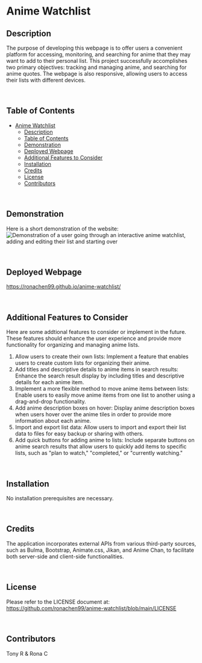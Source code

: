 # Anime Watchlist

## Description

The purpose of developing this webpage is to offer users a convenient platform for accessing, monitoring, and searching for anime that they may want to add to their personal list. This project successfully accomplishes two primary objectives: tracking and managing anime, and searching for anime quotes. The webpage is also responsive, allowing users to access their lists with different devices.

<br>

## Table of Contents
- [Anime Watchlist](#anime-watchlist)
  - [Description](#description)
  - [Table of Contents](#table-of-contents)
  - [Demonstration](#demonstration)
  - [Deployed Webpage](#deployed-webpage)
  - [Additional Features to Consider](#additional-features-to-consider)
  - [Installation](#installation)
  - [Credits](#credits)
  - [License](#license)
  - [Contributors](#contributors)

<br>

## Demonstration

Here is a short demonstration of the website: \
![Demonstration of a user going through an interactive anime watchlist, adding and editing their list and starting over](./assets/images/Anime%20Watchlist.gif)

<br>

## Deployed Webpage

https://ronachen99.github.io/anime-watchlist/

<br>

## Additional Features to Consider

Here are some addtional features to consider or implement in the future. These features should enhance the user experience and provide more functionality for organizing and managing anime lists.

1. Allow users to create their own lists: Implement a feature that enables users to create custom lists for organizing their anime.
2. Add titles and descriptive details to anime items in search results: Enhance the search result display by including titles and descriptive details for each anime item.
3. Implement a more flexible method to move anime items between lists: Enable users to easily move anime items from one list to another using a drag-and-drop functionality.
4. Add anime description boxes on hover: Display anime description boxes when users hover over the anime tiles in order to provide more information about each anime.
5. Import and export list data: Allow users to import and export their list data to files for easy backup or sharing with others.
6. Add quick buttons for adding anime to lists: Include separate buttons on anime search results that allow users to quickly add items to specific lists, such as "plan to watch," "completed," or "currently watching."
  
<br>

## Installation

No installation prerequisites are necessary.

<br>

## Credits

The application incorporates external APIs from various third-party sources, such as Bulma, Bootstrap, Animate.css, Jikan, and Anime Chan, to facilitate both server-side and client-side functionalities.

<br>

## License

Please refer to the LICENSE document at: https://github.com/ronachen99/anime-watchlist/blob/main/LICENSE

<br>

## Contributors

Tony R & Rona C

<br>
